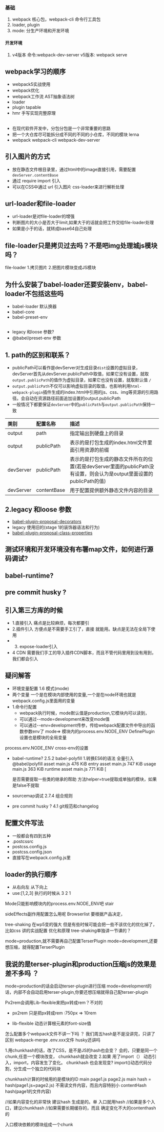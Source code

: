 ### 基础
1. webpack 核心包，webpack-cli 命令行工具包
2. loader, plugin
3. mode: 分生产环境和开发环境

#### 开发环境
1. v4版本 命令:webpack-dev-server v5版本: webpack serve


## webpack学习的顺序
- webpack5实战使用
- webpack优化
- webpack工作流  AST抽象语法树
- loader
- plugin tapable
- hmr 手写实现完整原理

## 
- 在现代软件开发中，分包分包是一个非常重要的思路
- 把一个大仓库尽可能拆分成不同的不同的小仓库，不同的模块 lerna 
- webpack webpack-cli webpack-dev-server


## 引入图片的方式
- 放在静态文件根目录里，通过html中的image直接引用，需要配置`devServer.contentBase`
- 通过 require import 引入
- 可以在CSS中通过  url 引入图片  css-loader来进行解析处理

## url-loader和file-loader
- url-loader是对file-loader的增强
- 判断图片的大小是否大于limit,如果大于的话就会把工作交给file-loader处理
- 如果是小于的话，就转成base64自己处理

##  file-loader只是拷贝过去吗？不是吧img处理城js模块吗？
file-loader 
1.拷贝图片
2.把图片模块变成JS模块

## 为什么安装了babel-loader还要安装env，babel-loader不包括这些吗 

- babel-loader 默认换器
- babel-core
- babel-preset-env


##
- legacy 和loose 参数?
- @babel/preset-env 参数


## 1. path的区别和联系？
- publicPath可以看作是devServer对生成目录`dist`设置的虚拟目录，devServer首先从devServer.publicPath中取值，如果它没有设置，就取 `output.publicPath`的值作为虚拟目录，如果它也没有设置，就取默认值 `/`
- `output.publicPath`不仅可以影响虚拟目录的取值，也影响利用`html-webpack-plugin`插件生成的index.html中引用的js、css、img等资源的引用路径。会自动在资源路径前面追加设置的output.publicPath
- 一般情况下都要保证`devServer`中的`publicPath`与`output.publicPath`保持一致


|类别|配置名称|描述|
|:----|:----|:----|
|output|path|指定输出到硬盘上的目录|
|output|publicPath|表示的是打包生成的index.html文件里面引用资源的前缀|
|devServer|publicPath|表示的是打包生成的静态文件所在的位置(若是devServer里面的publicPath没有设置，则会认为是output里面设置的publicPath的值)|
|devServer|contentBase|用于配置提供额外静态文件内容的目录|

## 2.legacy 和loose 参数
- [babel-plugin-proposal-decorators](https://babeljs.io/docs/en/babel-plugin-proposal-decorators)
- legacy 使用旧的(stage 1的装饰器语法和行为)
- [babel-plugin-proposal-class-properties](https://babeljs.io/docs/en/babel-plugin-proposal-class-properties)


## 测试环境和开发环境没有布署map文件，如何进行源码调试?
## babel-runtime?
## pre commit husky ?

## 引入第三方库的时候
- 1.直接引入 痛点是比较麻烦，每次都要引
- 2.插件引入  方便点是不需要手工引了，直接 就能用。缺点是无法在全局下使用
- 3. expose-loader引入
- 4 CDN 需要我们手工的导入插件CDN脚本，而且不管代码里用到没有用到，我们都会引入


## 疑问解答
- 环境变量配置 1.6 模式(mode)
 - 两个变量 一个是在模块内部使用的变量,一个是在node环境也就是webpack.config.js里面用的变量
 - 1.命令行配置
     - webpack执行时候，mode默认值是production,它模块内可以读到，
     - 可以通过--mode=development来改变mode值
     - 可以通过--env=development传参，传给webpack配置文件中导出的函数参数env了
mode=>   模块内的process.env.NODE_ENV
DefinePlugin设置也是模块的全局变量

process.env.NODE_ENV cross-env的设置

- babel-runtime? 2.5.2 babel-polyfill
1.转换ES6的语法
全量引入@babel/polyfill
asset main.js 476 KiB
entry
asset main.js 747 KiB
usage
 main.js 363 KiB
runtime
 asset main.js 771 KiB [

     是否需要提取一些类的继承的帮助 方法helper=true提取成单独的模块，如果是false不提取
     
- sourcemap调试 2.7.4 组合规则
- pre commit husky ? 4.1 git规范和changelog
## 配置文件写法

- 一般都会有四到五种
- .postcssrc
- postcss.config.js
- postcss.config.json
- 直接写在webpack.config.js里

## loader的执行顺序
- 从右向左 从下向上
- use:[1,2,3]   执行的时候从 3 2 1

Mode只能影响模块内的process.env.NODE_ENV吧 
stair


sideEffects副作用配置怎么用呢 
Browserlist  要根据产品决定，

tree-shaking 在wp5变的强大
但是有些时候可能会把一些不该优化的优化掉了，比如css
讲的实战配置  优化和原理
tree-shaking单独讲一节课的？

mode=production,就不需要再自己配置TerserPlugin
mode=development,还要想压缩，就得配置TerserPlugin


## 我说的是terser-plugin和production压缩js的效果是差不多吗 ？
mode=production的话会启动terser-plugin进行压缩
mode=development的话，内部不会自动启用terser-plugin,你要还想压缩就得自己配terser-plugin

Px2rem会调用Lib-flexible来把px转成rem？不对的

- px2rem 只是把px转成rem 
:750px => 10rem

- lib-flexible 动态计算根元素的font-size值

怎么配置多个webpack文件不讲一下吗 ？
我们周五hash是不是没讲完，只讲了区别 
 webpack-merge
 .env.xxx文件 
 husky还讲吗 



1.用chunkhash的话，改了CSS，是不是JS的hash也会变？ 
会的，只要是同一个chunk,任意一个模块改变， chunkhash就会改变
2.如果 用了import（） 动态引入，import，内容发生了变化。 chunkhash 也会发现变?
import()动态代码分割，分生成一个独立的代码块

chunkhash计算的时候用的是模块的ID
main page1.js page2.js main hash = hash(page1.js+page2.js)
不需读文件内容，而且内容特别小
contentHash   hash(page1的文件内容)


//如果内容变化的非常快 建议hash 生成是的。单 入口就用hash
//如果是多个入口，建议chunkhash
//如果需要长期缓存的，而且 确定变化不大的contenthash的

入口模块依赖的模块组成一个chunk